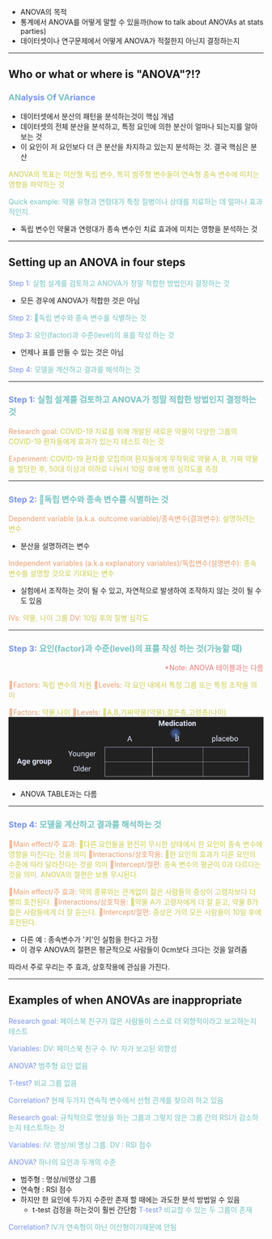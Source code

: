 - ANOVA의 목적
- 통계에서 ANOVA를 어떻게 말할 수 있을까(how to talk about ANOVAs at stats parties) 
- 데이터셋이나 연구문제에서 어떻게 ANOVA가 적절한지 아닌지 결정하는지

---
## Who or what or where is "ANOVA"?!?
### <span style="color:rgb(116, 195, 194)">AN</span><span style="color:rgb(118, 147, 234)">alysis</span> <span style="color:rgb(116, 195, 194)">O</span><span style="color:rgb(118, 147, 234)">f</span> <span style="color:rgb(116, 195, 194)">VA</span><span style="color:rgb(118, 147, 234)">riance</span> 
- 데이터셋에서 분산의 패턴을 분석하는것이 핵심 개념
- 데이터셋의 전체 분산을 분석하고, 특정 요인에 의한 분산이 얼마나 되는지를 알아보는 것
- 이 요인이 저 요인보다 더 큰 분산을 차지하고 있는지 분석하는 것. 결국 핵심은 분산

<span style="color:rgb(205, 205, 81)">ANOVA의 목표는 이산형 독립 변수, 특히 범주형 변수들이 연속형 종속 변수에 미치는 영향을 파악하는 것</span>

<span style="color:rgb(116, 195, 194)">Quick example: 약물 유형과 연령대가 특정 질병이나 상태를 치료하는 데 얼마나 효과적인지.</span>
- 독립 변수인 약물과 연령대가 종속 변수인 치료 효과에 미치는 영향을 분석하는 것

---
## Setting up an ANOVA in four steps

<span style="color:rgb(118, 147, 234)">Step 1:</span>  <span style="color:rgb(116, 195, 194)">실험 설계를 검토하고 ANOVA가 정말 적합한 방법인지 결정하는 것</span>
- 모든 경우에 ANOVA가 적합한 것은 아님

<span style="color:rgb(118, 147, 234)">Step 2:</span>  <span style="color:rgb(116, 195, 194)">독립 변수와 종속 변수를 식별하는 것</span>

<span style="color:rgb(118, 147, 234)">Step 3:</span>  <span style="color:rgb(116, 195, 194)">요인(factor)과 수준(level)의 표를 작성 하는 것</span>
- 언제나 표를 만들 수 있는 것은 아님

<span style="color:rgb(118, 147, 234)">Step 4:</span>  <span style="color:rgb(116, 195, 194)">모델을 계산하고 결과를 해석하는 것</span>

----
### <span style="color:rgb(118, 147, 234)">Step 1:</span>  <span style="color:rgb(116, 195, 194)">실험 설계를 검토하고 ANOVA가 정말 적합한 방법인지 결정하는 것</span>

<span style="color:rgb(236, 158, 111)">Research goal: </span>  <span style="color:rgb(205, 205, 81)">COVID-19 치료를 위해 개발된 새로운 약물이 다양한 그룹의 COVID-19 환자들에게 효과가 있는지 테스트 하는 것</span> 

<span style="color:rgb(236, 158, 111)">Experiment: </span>  <span style="color:rgb(205, 205, 81)">COVID-19 환자를 모집하여 환자들에게 무작위로 약물 A, B, 가짜 약물을 할당한 후, 50대 이상과 이하로 나눠서 10일 후에 병의 심각도를 측정</span>

---
### <span style="color:rgb(118, 147, 234)">Step 2:</span>  <span style="color:rgb(116, 195, 194)">독립 변수와 종속 변수를 식별하는 것</span>

<span style="color:rgb(236, 158, 111)">Dependent variable (a.k.a. outcome variable)/종속변수(결과변수): </span>  <span style="color:rgb(205, 205, 81)">설명하려는 변수</span>
- 분산을 설명하려는 변수

<span style="color:rgb(236, 158, 111)">Independent variables (a.k.a explanatory variables)/독립변수(설명변수): </span>  <span style="color:rgb(205, 205, 81)">종속 변수를 설명할 것으로 기대되는 변수</span>
- 실험에서 조작하는 것이 될 수 있고, 자연적으로 발생하여 조작하지 않는 것이 될 수도 있음

<span style="color:rgb(236, 158, 111)">IVs:</span> <span style="color:rgb(205, 205, 81)">약물, 나이 그룹</span> 
<span style="color:rgb(236, 158, 111)">DV:</span> <span style="color:rgb(205, 205, 81)">10일 후의 질병 심각도</span> 

---
### <span style="color:rgb(118, 147, 234)">Step 3:</span>  <span style="color:rgb(116, 195, 194)">요인(factor)과 수준(level)의 표를 작성 하는 것(가능할 때)</span>
<div style="text-align: right"> <span style="color:rgb(230, 122, 122)">*Note: ANOVA 테이블과는 다름</span> </div>

<span style="color:rgb(236, 158, 111)">Factors:</span>  <span style="color:rgb(205, 205, 81)">독립 변수의 차원</span>
<span style="color:rgb(236, 158, 111)">Levels: </span>  <span style="color:rgb(205, 205, 81)">각 요인 내에서 특정 그룹 또는 특정 조작을 의미</span>


<span style="color:rgb(236, 158, 111)">Factors:</span>  <span style="color:rgb(205, 205, 81)">약물,나이</span>
<span style="color:rgb(236, 158, 111)">Levels: </span>  <span style="color:rgb(205, 205, 81)">A,B,가짜약물(약물);젊은층,고령층(나이)</span>
![158.Pasted image 20240925204004](../pic/12.Correlation/158.Pasted%20image%2020240925204004.png)
- ANOVA TABLE과는 다름

---
### <span style="color:rgb(118, 147, 234)">Step 4:</span>  <span style="color:rgb(116, 195, 194)">모델을 계산하고 결과를 해석하는 것</span>

<span style="color:rgb(236, 158, 111)">Main effect/주 효과: </span><span style="color:rgb(205, 205, 81)">다른 요인들을 완전히 무시한 상태에서 한 요인이 종속 변수에 영향을 미친다는 것을 의미</span>
<span style="color:rgb(236, 158, 111)">Interactions/상호작용: </span><span style="color:rgb(205, 205, 81)">한 요인의 효과가 다른 요인의 수준에 따라 달라진다는 것을 의미</span>
<span style="color:rgb(236, 158, 111)">Intercept/절편: </span><span style="color:rgb(205, 205, 81)">종속 변수의 평균이 0과 다르다는것을 의미. ANOVA의 절편은 보통 무시된다.</span>

<span style="color:rgb(236, 158, 111)">Main effect/주 효과: </span><span style="color:rgb(205, 205, 81)">약의 종류와는 관계없이 젊은 사람들의 증상이 고령자보다 더 빨리 호전된다.</span>
<span style="color:rgb(236, 158, 111)">Interactions/상호작용: </span><span style="color:rgb(205, 205, 81)">약물 A가 고령자에게 더 잘 듣고, 약물 B가 젊은 사람들에게 더 잘 듣는다.</span>
<span style="color:rgb(236, 158, 111)">Intercept/절편: </span><span style="color:rgb(205, 205, 81)">증상은 거의 모든 사람들이 10일 후에 호전된다.</span>
- 다른 예 : 종속변수가 '키'인 실험을 한다고 가정
- 이 경우 ANOVA의 절편은 평균적으로 사람들이 0cm보다 크다는 것을 알려줌

따라서 주로 우리는 주 효과, 상호작용에 관심을 가진다.

---
## Examples of when ANOVAs are inappropriate

<span style="color:rgb(118, 147, 234)">Research goal: <span style="color:rgb(116, 195, 194)">페이스북 친구가 많은 사람들이 스스로 더 외향적이라고 보고하는지 테스트</span></span> 

<span style="color:rgb(118, 147, 234)">Variables: <span style="color:rgb(116, 195, 194)">DV: 페이스북 친구 수. IV: 자가 보고된 외향성</span></span> 

<span style="color:rgb(118, 147, 234)">ANOVA?</span>  <span style="color:rgb(116, 195, 194)">범주형 요인 없음</span> 

<span style="color:rgb(118, 147, 234)">T-test?</span> <span style="color:rgb(116, 195, 194)">비교 그룹 없음</span> 

<span style="color:rgb(118, 147, 234)">Correlation?</span> <span style="color:rgb(116, 195, 194)">현재 두가지 연속적 변수에서 선형 관계를 찾으려 하고 있음</span> 


<span style="color:rgb(118, 147, 234)">Research goal:</span> <span style="color:rgb(116, 195, 194)">규칙적으로 명상을 하는 그룹과 그렇지 않은 그룹 간의 RSI가 감소하는지 테스트하는 것</span> 

<span style="color:rgb(118, 147, 234)">Variables:</span>  <span style="color:rgb(116, 195, 194)">IV: 명상/비 명상 그룹. DV : RSI 점수</span> 

<span style="color:rgb(118, 147, 234)">ANOVA?</span>  <span style="color:rgb(116, 195, 194)">하나의 요인과 두개의 수준</span> 
- 범주형 : 명상/비명상 그룹
- 연속형 : RSI 점수
- 하지만 한 요인에 두가지 수준만 존재 할 때에는 과도한 분석 방법일 수 있음
	- t-test 검정을 하는것이 훨씬 간단함
<span style="color:rgb(118, 147, 234)">T-test?</span>  <span style="color:rgb(116, 195, 194)">비교할 수 있는 두 그룹이 존재</span> 

<span style="color:rgb(118, 147, 234)">Correlation?</span>  <span style="color:rgb(116, 195, 194)">IV가 연속형이 아닌 이산형이기때문에 안됨</span> 